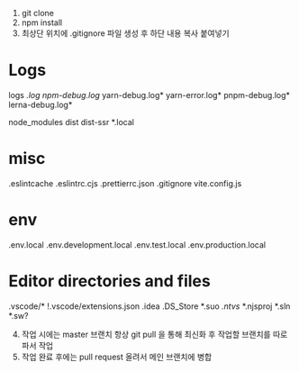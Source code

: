 1. git clone
2. npm install
3. 최상단 위치에 .gitignore 파일 생성 후 하단 내용 복사 붙여넣기
# Logs
logs
*.log
npm-debug.log*
yarn-debug.log*
yarn-error.log*
pnpm-debug.log*
lerna-debug.log*

node_modules
dist
dist-ssr
*.local

# misc
.eslintcache
.eslintrc.cjs
.prettierrc.json
.gitignore
vite.config.js

# env
.env.local
.env.development.local
.env.test.local
.env.production.local

# Editor directories and files
.vscode/*
!.vscode/extensions.json
.idea
.DS_Store
*.suo
*.ntvs*
*.njsproj
*.sln
*.sw?

4. 작업 시에는 master 브랜치 항상 git pull 을 통해 최신화 후 작업할 브랜치를 따로 파서 작업
5. 작업 완료 후에는 pull request 올려서 메인 브랜치에 병합
